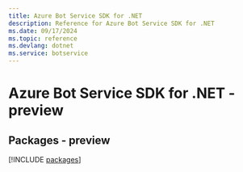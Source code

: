 ```yaml
---
title: Azure Bot Service SDK for .NET
description: Reference for Azure Bot Service SDK for .NET
ms.date: 09/17/2024
ms.topic: reference
ms.devlang: dotnet
ms.service: botservice
---
```

# Azure Bot Service SDK for .NET - preview
## Packages - preview
[!INCLUDE [packages](bot-service-index.md)]
